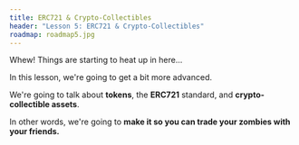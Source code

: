 ```yaml
---
title: ERC721 & Crypto-Collectibles
header: "Lesson 5: ERC721 & Crypto-Collectibles"
roadmap: roadmap5.jpg
---
```


Whew! Things are starting to heat up in here...

In this lesson, we're going to get a bit more advanced.

We're going to talk about **tokens**, the **ERC721** standard, and **crypto-collectible assets**.

In other words, we're going to **make it so you can trade your zombies with your friends.**
